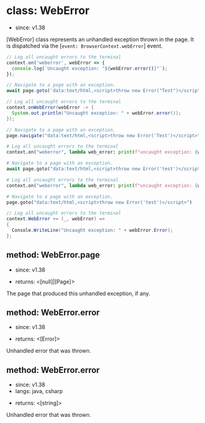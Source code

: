 # class: WebError
* since: v1.38

[WebError] class represents an unhandled exception thrown in the page. It is dispatched via the [`event: BrowserContext.webError`] event.

```js
// Log all uncaught errors to the terminal
context.on('weberror', webError => {
  console.log(`Uncaught exception: "${webError.error()}"`);
});

// Navigate to a page with an exception.
await page.goto('data:text/html,<script>throw new Error("Test")</script>');
```

```java
// Log all uncaught errors to the terminal
context.onWebError(webError -> {
  System.out.println("Uncaught exception: " + webError.error());
});

// Navigate to a page with an exception.
page.navigate("data:text/html,<script>throw new Error('Test')</script>");
```

```python async
# Log all uncaught errors to the terminal
context.on("weberror", lambda web_error: print(f"uncaught exception: {web_error.error}"))

# Navigate to a page with an exception.
await page.goto("data:text/html,<script>throw new Error('test')</script>")
```

```python sync
# Log all uncaught errors to the terminal
context.on("weberror", lambda web_error: print(f"uncaught exception: {web_error.error}"))

# Navigate to a page with an exception.
page.goto("data:text/html,<script>throw new Error('test')</script>")
```

```csharp
// Log all uncaught errors to the terminal
context.WebError += (_, webError) =>
{
  Console.WriteLine("Uncaught exception: " + webError.Error);
};
```

## method: WebError.page
* since: v1.38
- returns: <[null]|[Page]>

The page that produced this unhandled exception, if any.

## method: WebError.error
* since: v1.38
- returns: <[Error]>

Unhandled error that was thrown.

## method: WebError.error
* since: v1.38
* langs: java, csharp
- returns: <[string]>

Unhandled error that was thrown.
